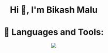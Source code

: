 
<h1 align="center">Hi 👋, I'm Bikash Malu</h1>
<!-- <h3 align="center">Android and Open Source Fanatic</h3> -->
<!-- <p align="left"> <a href="https://twitter.com/sandeepkuprusty" target="blank"><img src="https://img.shields.io/twitter/follow/sandeepkuprusty?logo=twitter&style=for-the-badge" alt="animesh" /></a> </p> -->
<!-- </br> -->
<!-- </br> -->
<h1 align="center" marginTop="40px">🧰 Languages and Tools:</h1>
<p align="center">
  <a href="https://skillicons.dev">
    <img src="https://skillicons.dev/icons?i=html,css,java,spring,mysql,react,nextjs,nodejs,expressjs,bootstrap,tailwind" />
  </a>
</p>
<!--
**Sandeep090304/Sandeep090304** is a ✨ _special_ ✨ repository because its `README.md` (this file) appears on your GitHub profile.

Here are some ideas to get you started:

- 🔭 I’m currently working on ...
- 🌱 I’m currently learning ...
- 👯 I’m looking to collaborate on ...
- 🤔 I’m looking for help with ...
- 💬 Ask me about ...
- 📫 How to reach me: ...
- 😄 Pronouns: ...
- ⚡ Fun fact: ...
-->
